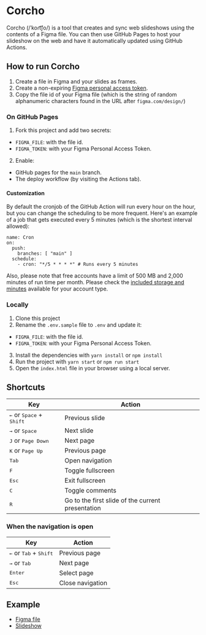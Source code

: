 # Corcho

Corcho (/ˈkoɾt͡ʃo/) is a tool that creates and sync web slideshows using the contents of a Figma file. You can then use GitHub Pages to host your slideshow on the web and have it automatically updated using GitHub Actions.

## How to run Corcho

1. Create a file in Figma and your slides as frames.
2. Create a non-expiring [Figma personal access token](https://help.figma.com/hc/en-us/articles/8085703771159-Manage-personal-access-tokens).
3. Copy the file id of your Figma file (which is the string of random alphanumeric characters found in the URL after `figma.com/design/`)

### On GitHub Pages

1. Fork this project and add two secrets:

- `FIGMA_FILE`: with the file id.
- `FIGMA_TOKEN`: with your Figma Personal Access Token.

2. Enable:

- GitHub pages for the `main` branch.
- The deploy workflow (by visiting the Actions tab).

#### Customization

By default the cronjob of the GitHub Action will run every hour on the hour,
but you can change the scheduling to be more frequent. Here's an example of a
job that gets executed every 5 minutes (which is the shortest interval allowed):

```
name: Cron
on:
  push:
    branches: [ "main" ]
  schedule:
    - cron: "*/5 * * * *" # Runs every 5 minutes
```

Also, please note that free accounts have a limit of 500 MB and 2,000
minutes of run time per month. Please check the [included storage and
minutes](https://docs.github.com/en/billing/managing-billing-for-your-products/managing-billing-for-github-actions/about-billing-for-github-actions#included-storage-and-minutes)
available for your account type.

### Locally

1. Clone this project
2. Rename the `.env.sample` file to `.env` and update it:

- `FIGMA_FILE`: with the file id.
- `FIGMA_TOKEN`: with your Figma Personal Access Token.

3. Install the dependencies with `yarn install` or `npm install`
4. Run the project with `yarn start` or `npm run start`
5. Open the `index.html` file in your browser using a local server.

## Shortcuts

| Key                                                 | Action                                            |
| --------------------------------------------------- | ------------------------------------------------- |
| <kbd>←</kbd> or <kbd>Space</kbd> + <kbd>Shift</kbd> | Previous slide                                    |
| <kbd>→</kbd> or <kbd>Space</kbd>                    | Next slide                                        |
| <kbd>J</kbd> or <kbd>Page Down</kbd>                | Next page                                         |
| <kbd>K</kbd> or <kbd>Page Up</kbd>                  | Previous page                                     |
| <kbd>Tab</kbd>                                      | Open navigation                                   |
| <kbd>F</kbd>                                        | Toggle fullscreen                                 |
| <kbd>Esc</kbd>                                      | Exit fullscreen                                   |
| <kbd>C</kbd>                                        | Toggle comments                                   |
| <kbd>R</kbd>                                        | Go to the first slide of the current presentation |

### When the navigation is open

| Key                                               | Action           |
| ------------------------------------------------- | ---------------- |
| <kbd>←</kbd> or <kbd>Tab</kbd> + <kbd>Shift</kbd> | Previous page    |
| <kbd>→</kbd> or <kbd>Tab</kbd>                    | Next page        |
| <kbd>Enter</kbd>                                  | Select page      |
| <kbd>Esc</kbd>                                    | Close navigation |

## Example

- [Figma file](https://www.figma.com/file/pCi2wnm9y4HsYNANvXRiGc/Corcho)
- [Slideshow](https://javierarce.github.io/corcho)
